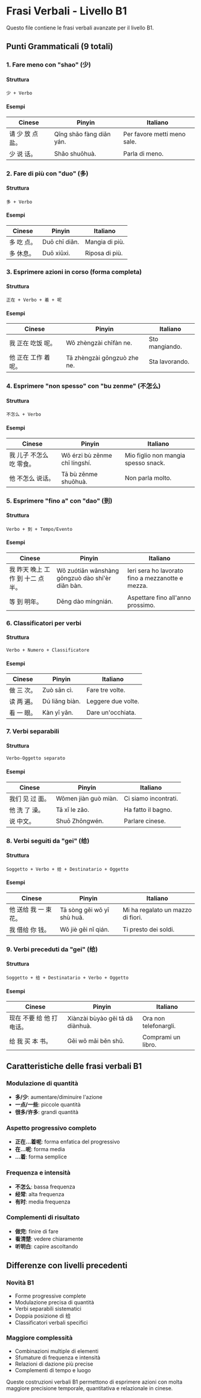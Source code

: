 # Frasi Verbali - Livello B1

Questo file contiene le frasi verbali avanzate per il livello B1.

## Punti Grammaticali (9 totali)

### 1. Fare meno con "shao" (少)

#### Struttura

```
少 + Verbo
```

#### Esempi

| Cinese | Pinyin | Italiano |
|--------|--------|----------|
| 请 少 放 点 盐。 | Qǐng shǎo fàng diǎn yán. | Per favore metti meno sale. |
| 少 说 话。 | Shǎo shuōhuà. | Parla di meno. |

### 2. Fare di più con "duo" (多)

#### Struttura

```
多 + Verbo
```

#### Esempi

| Cinese | Pinyin | Italiano |
|--------|--------|----------|
| 多 吃 点。 | Duō chī diǎn. | Mangia di più. |
| 多 休息。 | Duō xiūxi. | Riposa di più. |

### 3. Esprimere azioni in corso (forma completa)

#### Struttura

```
正在 + Verbo + 着 + 呢
```

#### Esempi

| Cinese | Pinyin | Italiano |
|--------|--------|----------|
| 我 正在 吃饭 呢。 | Wǒ zhèngzài chīfàn ne. | Sto mangiando. |
| 他 正在 工作 着 呢。 | Tā zhèngzài gōngzuò zhe ne. | Sta lavorando. |

### 4. Esprimere "non spesso" con "bu zenme" (不怎么)

#### Struttura

```
不怎么 + Verbo
```

#### Esempi

| Cinese | Pinyin | Italiano |
|--------|--------|----------|
| 我 儿子 不怎么 吃 零食。 | Wǒ érzi bù zěnme chī língshí. | Mio figlio non mangia spesso snack. |
| 他 不怎么 说话。 | Tā bù zěnme shuōhuà. | Non parla molto. |

### 5. Esprimere "fino a" con "dao" (到)

#### Struttura

```
Verbo + 到 + Tempo/Evento
```

#### Esempi

| Cinese | Pinyin | Italiano |
|--------|--------|----------|
| 我 昨天 晚上 工作 到 十二 点 半。 | Wǒ zuótiān wǎnshàng gōngzuò dào shí'èr diǎn bàn. | Ieri sera ho lavorato fino a mezzanotte e mezza. |
| 等 到 明年。 | Děng dào míngnián. | Aspettare fino all'anno prossimo. |

### 6. Classificatori per verbi

#### Struttura

```
Verbo + Numero + Classificatore
```

#### Esempi

| Cinese | Pinyin | Italiano |
|--------|--------|----------|
| 做 三 次。 | Zuò sān cì. | Fare tre volte. |
| 读 两 遍。 | Dú liǎng biàn. | Leggere due volte. |
| 看 一 眼。 | Kàn yī yǎn. | Dare un'occhiata. |

### 7. Verbi separabili

#### Struttura

```
Verbo-Oggetto separato
```

#### Esempi

| Cinese | Pinyin | Italiano |
|--------|--------|----------|
| 我们 见 过 面。 | Wǒmen jiàn guò miàn. | Ci siamo incontrati. |
| 他 洗 了 澡。 | Tā xǐ le zǎo. | Ha fatto il bagno. |
| 说 中文。 | Shuō Zhōngwén. | Parlare cinese. |

### 8. Verbi seguiti da "gei" (给)

#### Struttura

```
Soggetto + Verbo + 给 + Destinatario + Oggetto
```

#### Esempi

| Cinese | Pinyin | Italiano |
|--------|--------|----------|
| 他 送给 我 一 束 花。 | Tā sòng gěi wǒ yī shù huā. | Mi ha regalato un mazzo di fiori. |
| 我 借给 你 钱。 | Wǒ jiè gěi nǐ qián. | Ti presto dei soldi. |

### 9. Verbi preceduti da "gei" (给)

#### Struttura

```
Soggetto + 给 + Destinatario + Verbo + Oggetto
```

#### Esempi

| Cinese | Pinyin | Italiano |
|--------|--------|----------|
| 现在 不要 给 他 打 电话。 | Xiànzài bùyào gěi tā dǎ diànhuà. | Ora non telefonargli. |
| 给 我 买 本 书。 | Gěi wǒ mǎi běn shū. | Comprami un libro. |

## Caratteristiche delle frasi verbali B1

### Modulazione di quantità

- **多/少**: aumentare/diminuire l'azione
- **一点/一些**: piccole quantità
- **很多/许多**: grandi quantità

### Aspetto progressivo completo

- **正在...着呢**: forma enfatica del progressivo
- **在...呢**: forma media
- **...着**: forma semplice

### Frequenza e intensità

- **不怎么**: bassa frequenza
- **经常**: alta frequenza
- **有时**: media frequenza

### Complementi di risultato

- **做完**: finire di fare
- **看清楚**: vedere chiaramente
- **听明白**: capire ascoltando

## Differenze con livelli precedenti

### Novità B1

- Forme progressive complete
- Modulazione precisa di quantità
- Verbi separabili sistematici
- Doppia posizione di 给
- Classificatori verbali specifici

### Maggiore complessità

- Combinazioni multiple di elementi
- Sfumature di frequenza e intensità
- Relazioni di dazione più precise
- Complementi di tempo e luogo

Queste costruzioni verbali B1 permettono di esprimere azioni con molta maggiore precisione temporale, quantitativa e relazionale in cinese.
